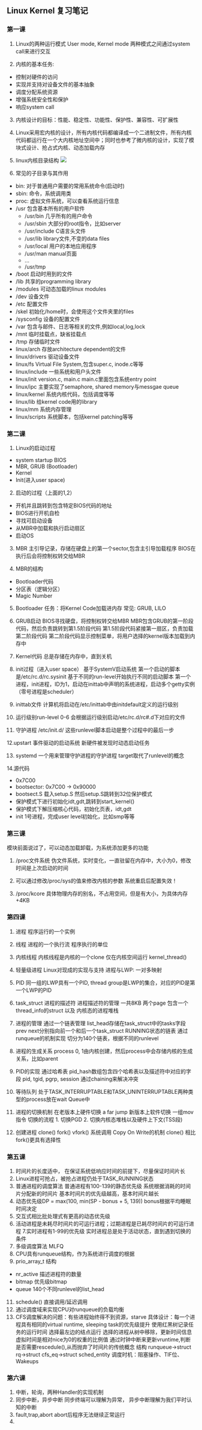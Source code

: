 ## Linux Kernel 复习笔记

### 第一课
1. Linux的两种运行模式 User mode, Kernel mode 两种模式之间通过system call来进行交互

2. 内核的基本任务:
* 控制对硬件的访问
* 实现并支持对设备文件的基本抽象
* 调度分配系统资源
* 增强系统安全性和保护
* 响应system call

3. 内核设计的目标：性能、稳定性、功能性、保护性、兼容性、可扩展性

4. Linux采用宏内核的设计，所有内核代码都编译成一个二进制文件，所有内核代码都运行在一个大内核地址空间中；同时也参考了微内核的设计，实现了模块式设计、抢占式内核、动态加载内存

5. linux内核目录结构
![](https://www.google.com/url?sa=i&source=images&cd=&cad=rja&uact=8&ved=2ahUKEwi34Z_2uOjiAhUOVt8KHYPSCdQQjRx6BAgBEAU&url=%2Furl%3Fsa%3Di%26source%3Dimages%26cd%3D%26ved%3D%26url%3D%252Furl%253Fsa%253Di%2526source%253Dimages%2526cd%253D%2526ved%253D%2526url%253Dhttps%25253A%25252F%25252Fslideplayer.com%25252Fslide%25252F4795346%25252F%2526psig%253DAOvVaw3Zkp0mlnafXhBNbCfcTwe9%2526ust%253D1560583491821624%26psig%3DAOvVaw3Zkp0mlnafXhBNbCfcTwe9%26ust%3D1560583491821624&psig=AOvVaw3Zkp0mlnafXhBNbCfcTwe9&ust=1560583491821624)

6. 常见的子目录与其作用
* bin: 对于普通用户需要的常用系统命令(启动时)
* sbin: 命令，系统调用类
* proc: 虚拟文件系统，可以查看系统运行信息
* /usr 包含基本所有的用户软件
  * /usr/bin 几乎所有的用户命令
  * /usr/sbin 大部分的root指令，比如server
  * /usr/include C语言头文件
  * /usr/lib library文件,不变的data files
  * /usr/local 用户的本地应用程序
  * /usr/man manual页面
  * ...
  * /usr/tmp 
* /boot 启动时用到的文件
* /lib 共享的programming library
* /modules 可动态加载的linux modules
* /dev 设备文件
* /etc 配置文件
* /skel 初始化/home时，会使用这个文件夹里的files
* /sysconfig 设备的配置文件
* /var 包含与邮件、日志等相关的文件,例如local,log,lock
* /mnt 临时挂载点，缺省挂载点
* /tmp 存储临时文件
* linux/arch 存放architecture dependent的文件
* linux/drivers 驱动设备文件
* linux/fs Virtual File System,包含super.c, inode.c等等
* linux/include 一些系统和用户头文件
* linux/init version.c, main.c main.c里面包含系统entry point
* linux/ipc 主要实现了semaphore, shared memory与messgae queue
* linux/kernel 系统内核代码，包括调度等等
* linux/lib 给kernel code用的library
* linux/mm 系统内存管理
* linux/scripts 系统脚本，包括kernel patching等等

### 第二课
1. Linux的启动过程
* system startup BIOS
* MBR, GRUB (Bootloader)
* Kernel
* Init(进入user space)

2. 启动的过程（上面的1,2）
* 开机并且跳转到包含特定BIOS代码的地址
* BIOS进行开机自检
* 寻找可启动设备
* 从MBR中加载和执行启动扇区
* 启动OS

3. MBR
主引导记录，存储在硬盘上的第一个sector,包含主引导加载程序
BIOS在执行后会将控制权转交给MBR

4. MBR的结构
* Bootloader代码
* 分区表（逻辑分区）
* Magic Number

5. Bootloader
任务：将Kernel Code加载进内存
常见: GRUB, LILO

6. GRUB启动
BIOS寻找硬盘，将控制权转交给MBR
MBR包含GRUB的第一阶段代码，然后负责跳转到第1.5阶段代码
第1.5阶段代码紧接第一扇区，负责加载第二阶段代码
第二阶段代码显示控制菜单，将用户选择的kernel版本加载到内存中

7. Kernel代码
总是存储在内存中，直到关机

8. init过程（进入user space）
基于SystemV启动系统
第一个启动的脚本是/etc/rc.d/rc.sysinit
基于不同的run-level开始执行不同的启动脚本
第一个进程，init进程，ID为1，启动在inittab中声明的系统进程，启动多个getty实例（零号进程是scheduler）

9. inittab文件
计算机将启动在/etc/inittab中由initdefault定义的运行级别

10. 运行级别run-level
0-6
会根据运行级别启动/etc/rc.d/rc#.d下对应的文件

11. 守护进程
/etc/init.d/
这些runlevel脚本启动是整个过程中的最后一步

12.upstart
事件驱动的启动系统
新硬件被发现时动态启动任务

13. systemd 
一个用来管理守护进程的守护进程
target取代了runlevel的概念

14.源代码
* 0x7C00
* bootsector: 0x7C00 -> 0x90000
* bootsect.S 载入setup.S 然后setup.S跳转到32位保护模式
* 保护模式下进行初始化idt,gdt,跳转到start_kernel()
* 保护模式下解压缩核心代码，初始化页表，idt,gdt
* init 1号进程，完成user level初始化，比如smp等等


### 第三课
模块前面说过了，可以动态加载卸载，为系统添加更多的功能

1. /proc文件系统
伪文件系统，实时变化，一直驻留在内存中，大小为0，修改时间是上次启动的时间

2. 可以通过修改/proc/sys的值来修改内核的参数 系统重启后配置失效！

3. /proc/kcore 具体物理内存的别名，不占用空间，但是有大小，为具体内存+4KB

### 第四课
1. 进程 程序运行的一个实例
2. 线程 进程的一个执行流 程序执行的单位
3. 内核线程
内核线程是内核的一个clone 仅在内核空间运行 kernel_thread()
4. 轻量级进程 Linux对现成的实现与支持
进程与LWP: 一对多映射

5. PID 同一组的LWP具有一个PID, thread group是LWP的集合，对应的PID是第一个LWP的PID
6. task_struct 进程的描述符
进程描述符的管理 一共8KB 两个page 包含一个thread_info的struct 以及 内核态的进程堆栈

7. 进程的管理
通过一个链表管理 list_head存储在task_struct中的tasks字段 prev next分别指向前一个和后一个task_struct 
RUNNING状态的链表 通过runqueue的机制实现 切分为140个链表，根据不同的runlevel

8. 进程的生成关系
process 0, 1由内核创建，然后process中会存储内核的生成关系，比如parent 

9. PID的实现
通过哈希表 pid_hash数组包含四个哈希表以及描述符中对应的字段 pid, tgid, pgrp, session
通过chaining来解决冲突
10. 等待队列
处于TASK_INTERRUPTABLE和TASK_UNINTERRUPTABLE两种类型的process放在wait Queue中

11. 进程的切换机制
在老版本上硬件切换 a far jump
新版本上软件切换 一组mov指令
切换的流程 1. 切换PGD 2. 切换内核态堆栈以及硬件上下文(TSS段)

12. 创建进程
clone() fork() vfork() 系统调用 
Copy On Write的机制
clone() 相比fork()更具有选择性

### 第五课
1. 时间片的长度适中， 在保证系统低响应时间的前提下，尽量保证时间片长
2. Linux进程可抢占，被抢占进程仍处于TASK_RUNNING状态
3. 普通进程的调度算法
普通进程有100-139的静态优先级 系统根据消耗的时间片分配新的时间片
基本时间片的优先级越高，基本时间片越长
4. 动态优先级DP = max(100, min(SP - bonus + 5, 139)) bonus根据平均睡眠时间决定
5. 交互式相比批处理式有更高的动态优先级
6. 活动进程是未耗尽时间片的可运行进程；过期进程是已耗尽时间片的可运行进程
7.实时进程有1-99的优先级 实时进程总是处于活动状态，直到遇到切换的条件
8. 多级调度算法 MLFQ 
9. CPU具有runqueue结构，作为系统进行调度的根据
10. prio_array_t 结构
* nr_active 描述进程符的数量
* bitmap 优先级bitmap
* queue 140个不同runlevel的list_head
11. schedule() 直接调用/延迟调用
12. 通过调度域来实现CPU对runqueue的负载均衡
13. CFS调度解决的问题：有些进程始终得不到资源，starve
具体设计：每一个进程具有相同的virtual runtime, sleeping task的优先级提升
使用红黑树记录任务的运行时间 选择最左边的结点运行 选择的进程从树中移除，更新时间信息
虚拟时间是相对nice为0的权重的比例值
通过时钟中断来更新vruntime,判断是否需要rescedule(),从而抛弃了时间片的传统概念
结构 runqueue->struct rq->struct cfs_eq->struct sched_entity
调度时机：阻塞操作、TIF位、Wakeups

### 第六课
1. 中断，轮询，两种Handler的实现机制
2. 同步中断，异步中断 同步终端可以理解为异常， 异步中断理解为我们平时认知的中断
3. fault,trap,abort abort后程序无法继续正常运行
4. 



